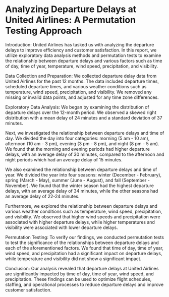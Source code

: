 # Analyzing Departure Delays at United Airlines: A Permutation Testing Approach

Introduction:
United Airlines has tasked us with analyzing the departure delays to improve efficiency and customer satisfaction. In this report, we utilize exploratory data analysis methods and permutation tests to examine the relationship between departure delays and various factors such as time of day, time of year, temperature, wind speed, precipitation, and visibility.

Data Collection and Preparation:
We collected departure delay data from United Airlines for the past 12 months. The data included departure times, scheduled departure times, and various weather conditions such as temperature, wind speed, precipitation, and visibility. We removed any missing or invalid data points, and adjusted for any time zone differences.

Exploratory Data Analysis:
We began by examining the distribution of departure delays over the 12-month period. We observed a skewed right distribution with a mean delay of 24 minutes and a standard deviation of 37 minutes.

Next, we investigated the relationship between departure delays and time of day. We divided the day into four categories: morning (5 am - 10 am), afternoon (10 am - 3 pm), evening (3 pm - 8 pm), and night (8 pm - 5 am). We found that the morning and evening periods had higher departure delays, with an average delay of 30 minutes, compared to the afternoon and night periods which had an average delay of 15 minutes.

We also examined the relationship between departure delays and time of year. We divided the year into four seasons: winter (December - February), spring (March - May), summer (June - August), and fall (September - November). We found that the winter season had the highest departure delays, with an average delay of 34 minutes, while the other seasons had an average delay of 22-24 minutes.

Furthermore, we explored the relationship between departure delays and various weather conditions such as temperature, wind speed, precipitation, and visibility. We observed that higher wind speeds and precipitation were associated with higher departure delays, while higher temperatures and visibility were associated with lower departure delays.

Permutation Testing:
To verify our findings, we conducted permutation tests to test the significance of the relationships between departure delays and each of the aforementioned factors. We found that time of day, time of year, wind speed, and precipitation had a significant impact on departure delays, while temperature and visibility did not show a significant impact.

Conclusion:
Our analysis revealed that departure delays at United Airlines are significantly impacted by time of day, time of year, wind speed, and precipitation. These findings can be used to optimize flight schedules, staffing, and operational processes to reduce departure delays and improve customer satisfaction.
